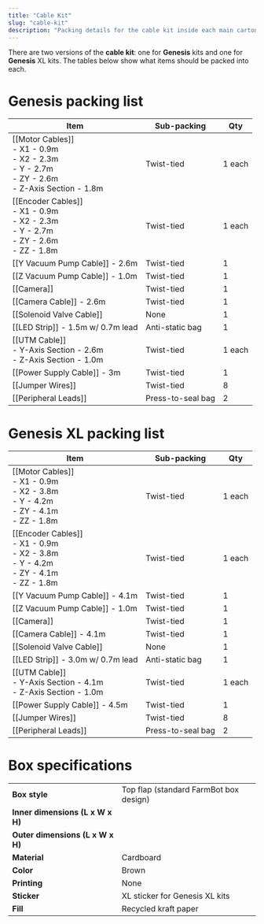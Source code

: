 ```yaml
---
title: "Cable Kit"
slug: "cable-kit"
description: "Packing details for the cable kit inside each main carton"
---
```


There are two versions of the **cable kit**: one for **Genesis** kits and one for **Genesis** <span class="fb-xl-sticker">XL</span> kits. The tables below show what items should be packed into each.

# Genesis packing list

|Item|Sub-packing|Qty|
|----|-----------|---|
|[[Motor Cables]]<br>- X1 - 0.9m<br>- X2 - 2.3m<br>- Y - 2.7m<br>- ZY - 2.6m<br>- Z-Axis Section - 1.8m|Twist-tied|1 each
|[[Encoder Cables]]<br>- X1 - 0.9m<br>- X2 - 2.3m<br>- Y - 2.7m<br>- ZY - 2.6m<br>- ZZ - 1.8m|Twist-tied|1 each
|[[Y Vacuum Pump Cable]] - 2.6m|Twist-tied|1
|[[Z Vacuum Pump Cable]] - 1.0m|Twist-tied|1
|[[Camera]]|Twist-tied|1
|[[Camera Cable]] - 2.6m|Twist-tied|1
|[[Solenoid Valve Cable]]|None|1
|[[LED Strip]] - 1.5m w/ 0.7m lead|Anti-static bag|1
|[[UTM Cable]]<br>- Y-Axis Section - 2.6m<br>- Z-Axis Section - 1.0m|Twist-tied|1 each
|[[Power Supply Cable]] - 3m|Twist-tied|1
|[[Jumper Wires]]|Twist-tied|8
|[[Peripheral Leads]]|Press-to-seal bag|2

# Genesis <span class="fb-xl-sticker">XL</span> packing list

|Item|Sub-packing|Qty|
|----|-----------|---|
|[[Motor Cables]]<br>- X1 - 0.9m<br>- X2 - 3.8m<br>- Y - 4.2m<br>- ZY - 4.1m<br>- ZZ - 1.8m|Twist-tied|1 each
|[[Encoder Cables]]<br>- X1 - 0.9m<br>- X2 - 3.8m<br>- Y - 4.2m<br>- ZY - 4.1m<br>- ZZ - 1.8m|Twist-tied|1 each
|[[Y Vacuum Pump Cable]] - 4.1m|Twist-tied|1
|[[Z Vacuum Pump Cable]] - 1.0m|Twist-tied|1
|[[Camera]]|Twist-tied|1
|[[Camera Cable]] - 4.1m|Twist-tied|1
|[[Solenoid Valve Cable]]|None|1
|[[LED Strip]] - 3.0m w/ 0.7m lead|Anti-static bag|1
|[[UTM Cable]]<br>- Y-Axis Section - 4.1m<br>- Z-Axis Section - 1.0m|Twist-tied|1 each
|[[Power Supply Cable]] - 4.5m|Twist-tied|1
|[[Jumper Wires]]|Twist-tied|8
|[[Peripheral Leads]]|Press-to-seal bag|2

# Box specifications

|                                |                              |
|--------------------------------|------------------------------|
|**Box style**                   |Top flap (standard FarmBot box design)
|**Inner dimensions (L x W x H)**|
|**Outer dimensions (L x W x H)**|
|**Material**                    |Cardboard
|**Color**                       |Brown
|**Printing**                    |None
|**Sticker**                     |<span class="fb-xl-sticker">XL</span> sticker for Genesis XL kits
|**Fill**                        |Recycled kraft paper

